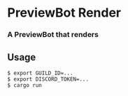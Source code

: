 # PreviewBot Render

### A PreviewBot that renders

## Usage
```console
$ export GUILD_ID=...
$ export DISCORD_TOKEN=...
$ cargo run
```
